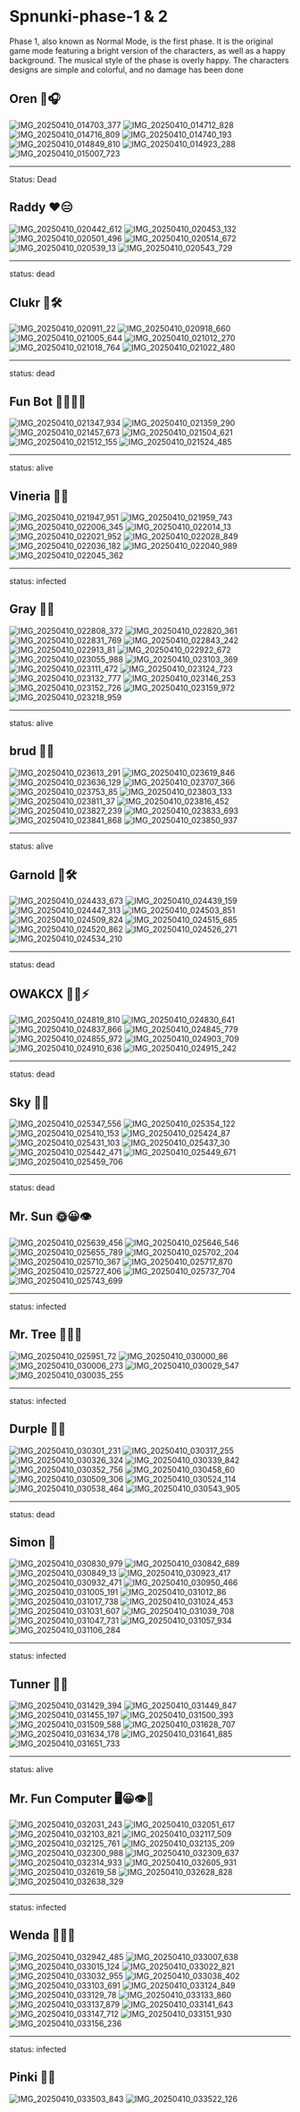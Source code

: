 # Spnunki-phase-1 & 2
Phase 1, also known as Normal Mode, is the first phase. It is the original game mode featuring a bright version of the characters, as well as a happy background. The musical style of the phase is overly happy. The characters designs are simple and colorful, and no damage has been done

## Oren 🧡🎧

![IMG_20250410_014703_377](https://github.com/user-attachments/assets/507629ad-53eb-44ec-a079-8a266b1383cb)
![IMG_20250410_014712_828](https://github.com/user-attachments/assets/50129076-cb6c-4ca9-a16a-facaf5f0bdc5)
![IMG_20250410_014716_809](https://github.com/user-attachments/assets/02bcf8a0-94dc-478b-bcca-a092b511dc98)
![IMG_20250410_014740_193](https://github.com/user-attachments/assets/40b7ac83-65e5-4626-9394-f9ebd0faf54d)
![IMG_20250410_014849_810](https://github.com/user-attachments/assets/35affcd9-9a6a-4a81-a588-cb47549f4ee7)
![IMG_20250410_014923_288](https://github.com/user-attachments/assets/2aa1a3a4-05ba-4de2-99f8-ba14026fefa1)
![IMG_20250410_015007_723](https://github.com/user-attachments/assets/52716133-e8f9-4099-a4bb-f9d9be07e80d)

---

Status: Dead

## Raddy ❤️😑
![IMG_20250410_020442_612](https://github.com/user-attachments/assets/3abfd007-7009-489e-8791-8d26966bc2dc)
![IMG_20250410_020453_132](https://github.com/user-attachments/assets/0f33f078-adf7-47a9-bd71-2549d39f7551)
![IMG_20250410_020501_496](https://github.com/user-attachments/assets/7889a23d-296a-477c-bd22-917a30f4404c)
![IMG_20250410_020514_672](https://github.com/user-attachments/assets/aa04e6fd-d5f3-4979-8766-6b83e7b234d8)
![IMG_20250410_020539_13](https://github.com/user-attachments/assets/df9ef295-f5b1-4374-8d89-55b531de1145)
![IMG_20250410_020543_729](https://github.com/user-attachments/assets/67a018f7-f5cd-466b-acd1-f9eacdd16029)

---
status: dead 

## Clukr 🩶🛠️
![IMG_20250410_020911_22](https://github.com/user-attachments/assets/514d4e27-ccc9-4261-915e-fd147a525c0f)
![IMG_20250410_020918_660](https://github.com/user-attachments/assets/36f7adab-ffdd-49a4-9808-7c694b48505a)
![IMG_20250410_021005_644](https://github.com/user-attachments/assets/f196f750-934b-47c6-be04-071500cf76fa)
![IMG_20250410_021012_270](https://github.com/user-attachments/assets/c51c9b25-7434-4199-b497-bf70d43e42ea)
![IMG_20250410_021018_764](https://github.com/user-attachments/assets/bbfba687-fcb2-450d-b1ce-35c5e0b9a0ad)
![IMG_20250410_021022_480](https://github.com/user-attachments/assets/ebe736a7-f163-4ca2-ae60-1918fa74b9cd)

---
status: dead 

## Fun Bot 🩶💛💙🤖
![IMG_20250410_021347_934](https://github.com/user-attachments/assets/0f5df521-064b-41c0-b1d7-22a12be682f2)
![IMG_20250410_021359_290](https://github.com/user-attachments/assets/31fec822-8f52-4cc8-a8fc-b78bb4411cfb)
![IMG_20250410_021457_673](https://github.com/user-attachments/assets/ae02b0b2-8ca7-40c1-9deb-97f89820d8f3)
![IMG_20250410_021504_621](https://github.com/user-attachments/assets/f7b6cb91-2115-45ec-a837-1367630a9c2c)![IMG_20250410_021512_155](https://github.com/user-attachments/assets/6d282df4-d47f-4cfc-8ec4-fc0b6c97c6bb)
![IMG_20250410_021524_485](https://github.com/user-attachments/assets/e18070f6-e888-4ef2-967a-b0f125b57c9a)

---
status: alive 

## Vineria 💚🍃
![IMG_20250410_021947_951](https://github.com/user-attachments/assets/71648c36-9558-489c-9e56-6d19206d6831)
![IMG_20250410_021959_743](https://github.com/user-attachments/assets/f8100392-26b8-4ab1-89c5-bc3f305fb41c)
![IMG_20250410_022006_345](https://github.com/user-attachments/assets/04e535d7-3a73-4bfd-8f2e-80d4beb5d4ce)
![IMG_20250410_022014_13](https://github.com/user-attachments/assets/e7b30bc1-f4de-4fad-bc49-fdc47c98df06)
![IMG_20250410_022021_952](https://github.com/user-attachments/assets/c190d455-acc6-4096-b3f5-e3cbe51b2aae)
![IMG_20250410_022028_849](https://github.com/user-attachments/assets/cd235b41-5ba0-4c60-82b2-3efda9607645)
![IMG_20250410_022036_182](https://github.com/user-attachments/assets/ad172263-3176-4c32-87e4-c596081ce54f)
![IMG_20250410_022040_989](https://github.com/user-attachments/assets/f0da55ac-2a36-4cc2-ae89-0ae7dc284d0f)
![IMG_20250410_022045_362](https://github.com/user-attachments/assets/d83b4b78-90b7-4f2a-a25f-15e3f6e4fbfe)

---
status: infected 

## Gray 🩶😑
![IMG_20250410_022808_372](https://github.com/user-attachments/assets/1d543d8b-7336-455f-a9f1-6e2cbb16d519)
![IMG_20250410_022820_361](https://github.com/user-attachments/assets/2c8f31a1-9ada-49d1-97f9-ba3d9cb89b33)
![IMG_20250410_022831_769](https://github.com/user-attachments/assets/995ef422-ee3f-44bf-84ef-555e2f05cb0b)
![IMG_20250410_022843_242](https://github.com/user-attachments/assets/ca03c0ed-60b8-4e69-bcb2-e78f17304538)
![IMG_20250410_022913_81](https://github.com/user-attachments/assets/941c52d7-f0de-4d0d-88d6-45ccbca94638)
![IMG_20250410_022922_672](https://github.com/user-attachments/assets/45f189dc-1da8-4211-9bee-2d864ec5a29d)
![IMG_20250410_023055_988](https://github.com/user-attachments/assets/4c3564e2-be44-4b33-97c9-fb3aa75560b0)
![IMG_20250410_023103_369](https://github.com/user-attachments/assets/2e14b770-40a9-4e27-a0c2-fb7601be8cd0)
![IMG_20250410_023111_472](https://github.com/user-attachments/assets/1ae6b2ad-279f-446e-95c9-e82b9a9dc206)
![IMG_20250410_023124_723](https://github.com/user-attachments/assets/fa95f551-5426-4da4-95c2-88d3ddfa1905)
![IMG_20250410_023132_777](https://github.com/user-attachments/assets/fd52edb1-b4b7-44eb-b3f7-03d4c4caade6)
![IMG_20250410_023146_253](https://github.com/user-attachments/assets/b9419386-25b7-4ec6-8baf-1499f4c6b920)
![IMG_20250410_023152_726](https://github.com/user-attachments/assets/6e4a3f41-9383-4beb-9740-e2e420e0d828)
![IMG_20250410_023159_972](https://github.com/user-attachments/assets/fa0fa84e-e865-4c6d-a922-5a08c88cd846)
![IMG_20250410_023218_959](https://github.com/user-attachments/assets/7b5876c1-db7d-4738-b96a-7e89ac285785)

---
status: alive 

## brud 🤎🤤
![IMG_20250410_023613_291](https://github.com/user-attachments/assets/185d330a-f3c8-49c4-9db2-d7e20446a81c)
![IMG_20250410_023619_846](https://github.com/user-attachments/assets/92f337ee-1e64-462a-a6e8-b8419860cc7d)
![IMG_20250410_023636_129](https://github.com/user-attachments/assets/3b4e75ec-20cf-4fdb-a19a-9c8fa2226177)
![IMG_20250410_023707_366](https://github.com/user-attachments/assets/dd00f73d-e3d8-448f-ac36-733ac355ff3c)
![IMG_20250410_023753_85](https://github.com/user-attachments/assets/9da5b13b-6e96-41c6-82c1-709ae3ed727f)
![IMG_20250410_023803_133](https://github.com/user-attachments/assets/88511867-366b-4966-bad3-e941b2e4e2de)
![IMG_20250410_023811_37](https://github.com/user-attachments/assets/e68fd450-f1d8-4e98-b64d-18b9ccecfa6c)
![IMG_20250410_023816_452](https://github.com/user-attachments/assets/e783faba-e3bd-4dd3-b398-04ea9086085c)
![IMG_20250410_023827_239](https://github.com/user-attachments/assets/801acbaf-da0e-4901-b8e2-a4ed3e3a0e45)
![IMG_20250410_023833_693](https://github.com/user-attachments/assets/4bc9a31f-50b7-4ced-ab99-853b65b7c96f)
![IMG_20250410_023841_868](https://github.com/user-attachments/assets/4bf4749a-ad1d-403a-bfcd-0d9a99ade534)
![IMG_20250410_023850_937](https://github.com/user-attachments/assets/14496f1a-a0f4-43b1-adf6-9b05c97fc1c4)

---
status: alive 

## Garnold 💛🛠️
![IMG_20250410_024433_673](https://github.com/user-attachments/assets/dc705eda-4d71-43db-be77-a80ff1518c92)
![IMG_20250410_024439_159](https://github.com/user-attachments/assets/0781fcf3-669a-4704-959d-125c53212a51)
![IMG_20250410_024447_313](https://github.com/user-attachments/assets/54924b71-3b50-48fd-bef6-25772f7e6a61)
![IMG_20250410_024503_851](https://github.com/user-attachments/assets/f85120e6-f71d-4e89-b681-4ecfa7c78ff6)
![IMG_20250410_024509_824](https://github.com/user-attachments/assets/77eed63e-357f-46d2-a844-0fb452c0fab3)
![IMG_20250410_024515_685](https://github.com/user-attachments/assets/050c464b-aae9-42ed-b3a0-6f50c9c42dbc)
![IMG_20250410_024520_862](https://github.com/user-attachments/assets/c53f3669-fc93-4b1a-806a-5bd79772cad6)
![IMG_20250410_024526_271](https://github.com/user-attachments/assets/8678b169-0171-46f8-a51d-69a77485e3cd)
![IMG_20250410_024534_210](https://github.com/user-attachments/assets/18484df5-9b47-4fe6-8d89-74ad806b0595)

---
status: dead

## OWAKCX 💚😬⚡
![IMG_20250410_024819_810](https://github.com/user-attachments/assets/d6bfc65d-82ac-4987-8bd5-c1c5fc2c2fc5)
![IMG_20250410_024830_641](https://github.com/user-attachments/assets/d0f2584c-41f5-459b-b9f5-ab3532586e12)
![IMG_20250410_024837_866](https://github.com/user-attachments/assets/d585afe0-2ea7-4266-b61a-4bcd944b926f)
![IMG_20250410_024845_779](https://github.com/user-attachments/assets/a42d590f-dded-4591-b549-229789ebc49c)
![IMG_20250410_024855_972](https://github.com/user-attachments/assets/d22987ec-a17d-4862-9c9d-5761aab504aa)
![IMG_20250410_024903_709](https://github.com/user-attachments/assets/73a8acec-aff6-4d52-a546-f032b25112ed)
![IMG_20250410_024910_636](https://github.com/user-attachments/assets/d5b3cdb3-e0d8-41e3-b466-834d3357ce1e)
![IMG_20250410_024915_242](https://github.com/user-attachments/assets/d3953e3f-6090-44f9-b1f6-be00069063fd)

---
status: dead 

## Sky 🩵🐻
![IMG_20250410_025347_556](https://github.com/user-attachments/assets/7ebafebd-20c3-4779-a5bd-64514dff1015)
![IMG_20250410_025354_122](https://github.com/user-attachments/assets/337bed78-6aac-4e40-99d9-2d479bf69c90)
![IMG_20250410_025410_153](https://github.com/user-attachments/assets/0f0ebc55-66f2-4cd9-948a-0f79a5ddeea6)
![IMG_20250410_025424_87](https://github.com/user-attachments/assets/04b868b9-9a07-4ff2-beab-169e2d02d9b2)
![IMG_20250410_025431_103](https://github.com/user-attachments/assets/e28fe0a0-70b3-4b40-89a0-13046bf804ca)
![IMG_20250410_025437_30](https://github.com/user-attachments/assets/87ba6b96-9cf8-4348-af0f-afdc7a8a99b5)
![IMG_20250410_025442_471](https://github.com/user-attachments/assets/513189b1-ee55-4684-b788-ffbb9836fd7f)
![IMG_20250410_025449_671](https://github.com/user-attachments/assets/c6732845-0b1f-4da7-b08b-d05cd32b4ade)
![IMG_20250410_025459_706](https://github.com/user-attachments/assets/120ab43f-1815-4783-a173-163faea9a815)

---
status: dead

## Mr. Sun 🌞😀👁️
![IMG_20250410_025639_456](https://github.com/user-attachments/assets/0549f43b-13ab-4834-9c25-4f65567dfae8)
![IMG_20250410_025646_546](https://github.com/user-attachments/assets/8cde592c-f9b4-4619-82d0-19de5518a6b5)
![IMG_20250410_025655_789](https://github.com/user-attachments/assets/0cddf5d8-5107-49c5-a13e-b5671d73970d)
![IMG_20250410_025702_204](https://github.com/user-attachments/assets/bb2874b0-2b9a-472a-ab50-a0ec1ecff5d3)
![IMG_20250410_025710_367](https://github.com/user-attachments/assets/53e6420f-6805-4321-bac2-9311d4d5f4cf)
![IMG_20250410_025717_870](https://github.com/user-attachments/assets/ba2e416d-d312-4ba0-b903-a76f4ba580cd)
![IMG_20250410_025727_406](https://github.com/user-attachments/assets/bf3f100f-8508-4c92-847d-c6d80f6a076b)
![IMG_20250410_025737_704](https://github.com/user-attachments/assets/c7d30266-c23d-41d2-9fd6-ff939e39f663)
![IMG_20250410_025743_699](https://github.com/user-attachments/assets/13f6742a-7836-4574-92c4-81dcc0c23f50)

---
status: infected 

## Mr. Tree 🌳😀🧾
![IMG_20250410_025951_72](https://github.com/user-attachments/assets/af8f0cd7-056d-42c0-84ea-f5d648ad53cc)
![IMG_20250410_030000_86](https://github.com/user-attachments/assets/6e829cf8-258b-4f1a-aa3f-966a62c084be)
![IMG_20250410_030006_273](https://github.com/user-attachments/assets/c32bde20-1b3d-4b29-8be5-1a921fcdcbc2)
![IMG_20250410_030029_547](https://github.com/user-attachments/assets/edfc7558-c15b-420b-874f-307b70a68fef)
![IMG_20250410_030035_255](https://github.com/user-attachments/assets/0294a2dc-ad99-4896-b0b3-eadcacdc57c6)

---
status: infected 

## Durple 💜🐲
![IMG_20250410_030301_231](https://github.com/user-attachments/assets/6e6862e2-7e8c-454e-80c9-c047c98ce560)
![IMG_20250410_030317_255](https://github.com/user-attachments/assets/31e19585-ffa1-4970-9358-a5e39b2cae86)
![IMG_20250410_030326_324](https://github.com/user-attachments/assets/fa1943fc-c987-429a-af3f-f2f6917eb2f1)
![IMG_20250410_030339_842](https://github.com/user-attachments/assets/edb8ba4a-cafb-4844-bdb2-c71c59a57e4a)
![IMG_20250410_030352_756](https://github.com/user-attachments/assets/021f9591-0a97-4fdc-b1e0-38b485c304be)
![IMG_20250410_030458_60](https://github.com/user-attachments/assets/7625622f-5c0e-4b50-85ed-d578b721806b)
![IMG_20250410_030509_306](https://github.com/user-attachments/assets/927db272-724b-4144-9d25-6126d7fb5cbf)
![IMG_20250410_030524_114](https://github.com/user-attachments/assets/36dc1e2e-0547-4f38-ba19-baa576c554b4)
![IMG_20250410_030538_464](https://github.com/user-attachments/assets/83b752ed-5621-4569-bd63-815dbc3b9021)
![IMG_20250410_030543_905](https://github.com/user-attachments/assets/a8334dea-650b-46bc-b4be-e0729ba6ce0b)

---
status: dead 

## Simon 💛
![IMG_20250410_030830_979](https://github.com/user-attachments/assets/7fc1a549-e079-43b0-85b0-36868db9aebb)
![IMG_20250410_030842_689](https://github.com/user-attachments/assets/6a030187-c9bc-4f80-9057-2ff924482b4e)
![IMG_20250410_030849_13](https://github.com/user-attachments/assets/a734e072-4690-40e4-8339-97a3293d81fd)
![IMG_20250410_030923_417](https://github.com/user-attachments/assets/afb1fb1c-dad2-4277-a2a1-449204adc67d)
![IMG_20250410_030932_471](https://github.com/user-attachments/assets/8b6967a8-58ff-4013-8062-e45b634dc068)
![IMG_20250410_030950_466](https://github.com/user-attachments/assets/935513da-7358-4082-b800-cfee3bd4e0de)
![IMG_20250410_031005_191](https://github.com/user-attachments/assets/4f130b90-d1e2-43f9-a427-cf2df3bb2274)
![IMG_20250410_031012_86](https://github.com/user-attachments/assets/c4191248-8a82-40fa-98e2-0ed728993747)
![IMG_20250410_031017_738](https://github.com/user-attachments/assets/6ba235a6-d52f-4b8b-b384-105a8d2eff7c)
![IMG_20250410_031024_453](https://github.com/user-attachments/assets/b7bfe756-7504-481c-874e-cb89f87af6a8)
![IMG_20250410_031031_607](https://github.com/user-attachments/assets/e2056e38-8ae6-4023-a48c-971690644268)
![IMG_20250410_031039_708](https://github.com/user-attachments/assets/7750266f-32e7-4b34-baeb-c21406e6dca5)
![IMG_20250410_031047_731](https://github.com/user-attachments/assets/72b02b98-b0d4-4054-a137-b01d1049e1e7)
![IMG_20250410_031057_934](https://github.com/user-attachments/assets/ef8b31ca-fe74-41e1-a527-0b7047d889b0)
![IMG_20250410_031106_284](https://github.com/user-attachments/assets/279ba486-4f06-42d9-a1b6-b2bacfc90ab4)

---
status: infected 

## Tunner 🤎🔫
![IMG_20250410_031429_394](https://github.com/user-attachments/assets/8fe37620-2358-48b1-8774-33b7dbaab2d4)
![IMG_20250410_031449_847](https://github.com/user-attachments/assets/a2fe4191-d9c0-4f16-989b-ae8e04cd8f9d)
![IMG_20250410_031455_197](https://github.com/user-attachments/assets/a7699110-e6bb-424b-8b28-0bf13aa04cea)
![IMG_20250410_031500_393](https://github.com/user-attachments/assets/5f4f5da9-b381-4d25-8c27-74619a34a929)
![IMG_20250410_031509_588](https://github.com/user-attachments/assets/2413b97a-27d5-4153-ac78-568b984e385b)
![IMG_20250410_031628_707](https://github.com/user-attachments/assets/4d9299bf-f1ed-4737-9216-8c76692706e1)
![IMG_20250410_031634_178](https://github.com/user-attachments/assets/432982e9-7162-4eab-a085-91dd357021f2)
![IMG_20250410_031641_885](https://github.com/user-attachments/assets/0a7c410b-f119-4e85-a006-b1c4fedafacb)
![IMG_20250410_031651_733](https://github.com/user-attachments/assets/11ae6b9b-a138-41b2-b17a-b669d2e5ca51)

---
status: alive 

## Mr. Fun Computer 🖥️😀👁️👹
![IMG_20250410_032031_243](https://github.com/user-attachments/assets/99280917-086c-4df8-9138-e88362c80515)
![IMG_20250410_032051_617](https://github.com/user-attachments/assets/523d166a-bcaa-4528-b4a8-acfc57b2fae2)
![IMG_20250410_032103_821](https://github.com/user-attachments/assets/054780b4-60be-4e62-8db7-bf772065d818)
![IMG_20250410_032117_509](https://github.com/user-attachments/assets/a92f3247-80e1-4aa4-bdef-09ccac50afcc)
![IMG_20250410_032125_761](https://github.com/user-attachments/assets/666dd2cc-00d3-4274-83d3-1a36230a65de)
![IMG_20250410_032135_209](https://github.com/user-attachments/assets/51745733-3ecc-48c9-b3fd-1ccce6c9445a)
![IMG_20250410_032300_988](https://github.com/user-attachments/assets/0ecfec26-3e4c-45cf-a181-43f04cb00ce8)
![IMG_20250410_032309_637](https://github.com/user-attachments/assets/69fc0f6b-3721-497c-810a-a06245a90683)
![IMG_20250410_032314_933](https://github.com/user-attachments/assets/4590b948-3f97-4f7d-a30d-5a557f117fe4)
![IMG_20250410_032605_931](https://github.com/user-attachments/assets/95fcf2fa-e6e0-481d-b2f2-360a9d02670c)
![IMG_20250410_032619_58](https://github.com/user-attachments/assets/3887ace1-1fc9-4d59-b9e4-c8223cf00264)
![IMG_20250410_032628_828](https://github.com/user-attachments/assets/cc70c538-2921-4165-b5a9-34659fbff468)
![IMG_20250410_032638_329](https://github.com/user-attachments/assets/9cadc51b-7ff7-430f-9a04-93100d90f8d8)

---
status: infected 

## Wenda 🤍🐱😈
![IMG_20250410_032942_485](https://github.com/user-attachments/assets/40053896-7107-4569-b6ea-391ef85d8125)
![IMG_20250410_033007_638](https://github.com/user-attachments/assets/e7ade752-69ca-4ac7-9a95-09e85d16ef6a)
![IMG_20250410_033015_124](https://github.com/user-attachments/assets/60b70684-7027-424d-95eb-483a34c413ee)
![IMG_20250410_033022_821](https://github.com/user-attachments/assets/25b9d250-c696-43d2-80cf-080f4c6f2767)
![IMG_20250410_033032_955](https://github.com/user-attachments/assets/4709f030-c6cb-4679-bc7c-d4cc9827fb9f)
![IMG_20250410_033038_402](https://github.com/user-attachments/assets/cc4d85c8-a3f9-40f7-8fc7-25bf1d56de17)
![IMG_20250410_033103_691](https://github.com/user-attachments/assets/4c365d07-6296-4544-98ce-a028c3940437)
![IMG_20250410_033124_849](https://github.com/user-attachments/assets/3a2e1404-71a5-4868-a645-ca147ca45365)
![IMG_20250410_033129_78](https://github.com/user-attachments/assets/cb0d9ce9-e256-4553-95d9-7c2928ef3baa)
![IMG_20250410_033133_860](https://github.com/user-attachments/assets/99b5f1d4-c830-4627-b1f9-36b49dfaceaf)
![IMG_20250410_033137_879](https://github.com/user-attachments/assets/de781b96-722e-4244-a46c-fc1a1e3ddb95)
![IMG_20250410_033141_643](https://github.com/user-attachments/assets/41341700-a7e6-468e-97de-faf2ffc75902)
![IMG_20250410_033147_712](https://github.com/user-attachments/assets/e0154182-df49-402e-b3a9-e2d854ab6d1b)
![IMG_20250410_033151_930](https://github.com/user-attachments/assets/050ee287-82ff-4c40-8075-cc1c6a9a5521)
![IMG_20250410_033156_236](https://github.com/user-attachments/assets/8fddf709-47c2-4979-8865-67a6f9788413)

---
status: infected 

## Pinki 🩷🐰
![IMG_20250410_033503_843](https://github.com/user-attachments/assets/a7fc0e3f-c78d-46d7-adeb-1443d6a0eba9)
![IMG_20250410_033522_126](https://github.com/user-attachments/assets/aff04420-5600-4d86-a8d0-585d12c76175)
